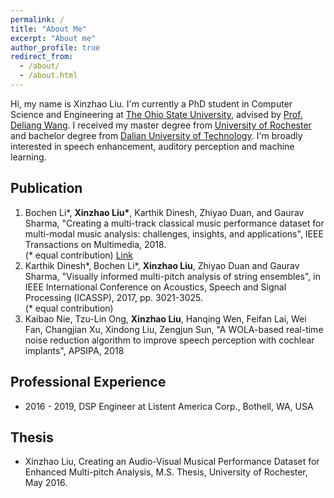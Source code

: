 ```yaml
---
permalink: /
title: "About Me"
excerpt: "About me"
author_profile: true
redirect_from: 
  - /about/
  - /about.html
---
```

Hi, my name is Xinzhao Liu. I'm currently a PhD student in Computer Science and Engineering at [The Ohio State University](https://www.osu.edu/), advised by [Prof. Deliang Wang](https://web.cse.ohio-state.edu/~wang.77/). I received my master degree from [University of Rochester](https://www.rochester.edu/) and bachelor degree from [Dalian University of Technology](https://en.dlut.edu.cn/). I'm broadly interested in speech enhancement, auditory perception and machine learning. 

**Publication**
------
1. Bochen Li\*, **Xinzhao Liu\***, Karthik Dinesh, Zhiyao Duan, and Gaurav Sharma, "Creating a multi-track classical music performance dataset for multi-modal music analysis: challenges, insights, and applications", IEEE Transactions on Multimedia, 2018.<br> 
(* equal contribution) [Link](http://www2.ece.rochester.edu/projects/air/projects/av_music.html)
1. Karthik Dinesh\*, Bochen Li\*, **Xinzhao Liu**, Zhiyao Duan and Gaurav Sharma, "Visually informed multi-pitch analysis of string ensembles", in IEEE International Conference on Acoustics, Speech and Signal Processing (ICASSP), 2017, pp. 3021-3025.<br>
(* equal contribution)
1. Kaibao Nie, Tzu-Lin Ong, **Xinzhao Liu**, Hanqing Wen, Feifan Lai, Wei Fan, Changjian Xu, Xindong Liu, Zengjun Sun, "A WOLA-based real-time noise reduction algorithm to improve speech perception with cochlear implants", APSIPA, 2018

**Professional Experience**
------
* 2016 - 2019, DSP Engineer at Listent America Corp., Bothell, WA, USA

**Thesis**
-------
* Xinzhao Liu, Creating an Audio-Visual Musical Performance Dataset for Enhanced Multi-pitch Analysis, M.S. Thesis, University of Rochester, May 2016. 



